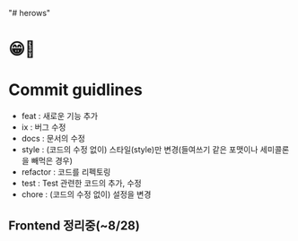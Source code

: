 "# herows" 
# 😁🐣
# Commit guidlines
<ul>
  <li>feat : 새로운 기능 추가<br></li>
  <li>ix : 버그 수정<br></li>
<li>docs : 문서의 수정<br></li>
<li>style : (코드의 수정 없이) 스타일(style)만 변경(들여쓰기 같은 포맷이나 세미콜론을 빼먹은 경우)<br></li>
<li>refactor : 코드를 리펙토링<br></li>
<li>test : Test 관련한 코드의 추가, 수정<br></li>
<li>chore : (코드의 수정 없이) 설정을 변경<br></li>
</ul>


## Frontend 정리중(~8/28)
